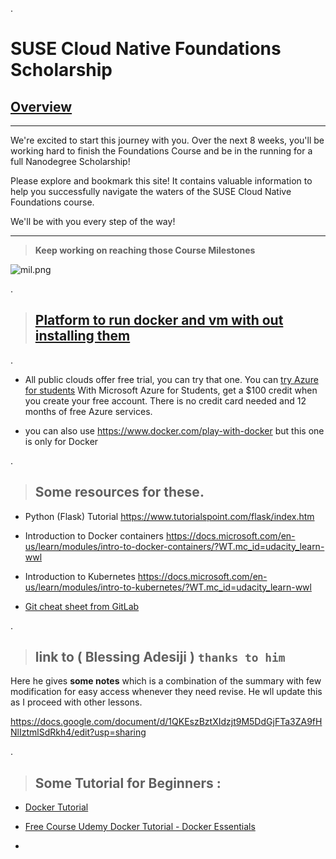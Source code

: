 .


# SUSE Cloud Native Foundations Scholarship



## [Overview](https://sites.google.com/udacity.com/suse-cloud-native-foundations/overview?authuser=0)



----------------

We're excited to start this journey with you. Over the next 8 weeks, you'll be working hard to finish the Foundations Course and be in the running for a full Nanodegree Scholarship!

Please explore and bookmark this site! It contains valuable information to help you successfully navigate the waters of the SUSE Cloud Native Foundations course. 

We'll be with you every step of the way! 



----------------





>   **Keep working on reaching those Course Milestones**


![mil.png](https://udacity-reviews-uploads.s3.us-west-2.amazonaws.com/_attachments/399095/1623581610/mil.png)

.



> ## [ Platform to run docker and vm with out installing them ]()


.


- All public clouds offer free trial, you can try that one. You can [try Azure for students](https://azure.microsoft.com/en-us/free/students/) With Microsoft Azure for Students, get a $100 credit when you create your free account. There is no credit card needed and 12 months of free Azure services.


- you can also use https://www.docker.com/play-with-docker but this one is only for Docker


.


 > ## Some resources for these.


- Python (Flask) Tutorial
https://www.tutorialspoint.com/flask/index.htm

- Introduction to Docker containers
https://docs.microsoft.com/en-us/learn/modules/intro-to-docker-containers/?WT.mc_id=udacity_learn-wwl

- Introduction to Kubernetes
https://docs.microsoft.com/en-us/learn/modules/intro-to-kubernetes/?WT.mc_id=udacity_learn-wwl


- [Git cheat sheet from GitLab](https://about.gitlab.com/images/press/git-cheat-sheet.pdf)




.


>  ## link to ( **Blessing Adesiji** ) `thanks to him` 


Here he gives **some notes** which is a combination of the summary with few modification for easy access whenever they need revise. He wll update this as I proceed with other lessons.


https://docs.google.com/document/d/1QKEszBztXIdzjt9M5DdGjFTa3ZA9fHNlIztmlSdRkh4/edit?usp=sharing



.

> ## Some Tutorial for Beginners :



 - [Docker Tutorial ](https://www.youtube.com/watch?v=fqMOX6JJhGo)

 - [Free Course Udemy  Docker Tutorial - Docker Essentials](https://www.udemy.com/course/docker-essentials/)




-
